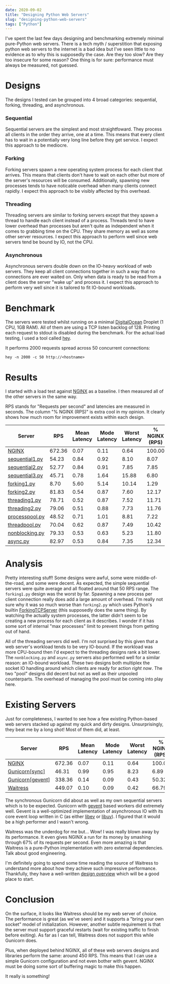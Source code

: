 ```yaml
---
date: 2020-09-02
title: "Designing Python Web Servers"
slug: "designing-python-web-servers"
tags: ["Python"]
---
```


I've spent the last few days designing and benchmarking extremely minimal pure-Python web servers.
There is a tech myth / superstition that exposing python web servers to the internet is a bad idea but I've seen little to no evidence as to why this is supposedly the case.
Are they too slow?
Are they too insecure for some reason?
One thing is for sure: performance must always be measured, not guessed.

# Designs

The designs I tested can be grouped into 4 broad categories: sequential, forking, threading, and asynchronous.

### Sequential

Sequential servers are the simplest and most straightfoward.
They process all clients in the order they arrive, one at a time.
This means that every client has to wait in a potentially very long line before they get service.
I expect this approach to be mediocre.

### Forking

Forking servers spawn a new operating system process for each client that arrives.
This means that clients don't have to wait on each other but more of the server's resources will be consumed.
Additionally, spawning new processes tends to have noticable overhead when many clients connect rapidly.
I expect this approach to be visibly affected by this overhead.

### Threading

Threading servers are similar to forking servers except that they spawn a thread to handle each client instead of a process.
Threads tend to have lower overhead than processes but aren't quite as independent when it comes to grabbing time on the CPU.
They share memory as well as some other server resources.
I expect this approach to perform well since web servers tend be bound by IO, not the CPU.

### Asynchronous

Asynchronous servers double down on the IO-heavy workload of web servers.
They keep all client connections together in such a way that no connections are ever waited on.
Only when data is ready to be read from a client does the server "wake up" and process it.
I expect this approach to perform very well since it is tailored to fit IO-bound workloads.

# Benchmark

The servers were tested whilst running on a minimal [DigitalOcean](https://www.digitalocean.com/) Droplet (1 CPU, 1GB RAM).
All of them are using a TCP listen backlog of 128.
Printing each request to stdout is disabled during the benchmark.
For the actual load testing, I used a tool called [hey](https://github.com/rakyll/hey).

It performs 2000 requests spread across 50 concurrent connections:

```
hey -n 2000 -c 50 http://<hostname>
```

# Results

I started with a load test against [NGINX](https://nginx.org/en/) as a baseline.
I then measured all of the other servers in the same way.

RPS stands for "Requests per second" and latencies are measured in seconds.
The column "% NGINX (RPS)" is extra cool in my opinion.
It clearly shows how much room for improvement exists within each design.

| Server                                                                                          | RPS    | Mean Latency | Mode Latency | Worst Latency | % NGINX (RPS) |
| ----------------------------------------------------------------------------------------------- | ------ | ------------ | ------------ | ------------- | ------------- |
| [NGINX](https://github.com/nginx/nginx)                                                         | 672.36 | 0.07         | 0.11         | 0.64          | 100.00        |
| [sequential1.py](https://github.com/theandrew168/web-server-designs/blob/master/sequential1.py) | 54.23  | 0.84         | 0.92         | 8.10          | 8.07          |
| [sequential2.py](https://github.com/theandrew168/web-server-designs/blob/master/sequential2.py) | 52.77  | 0.84         | 0.91         | 7.85          | 7.85          |
| [sequential3.py](https://github.com/theandrew168/web-server-designs/blob/master/sequential3.py) | 45.71  | 0.78         | 1.64         | 15.88         | 6.80          |
| [forking1.py](https://github.com/theandrew168/web-server-designs/blob/master/forking1.py)       | 8.70   | 5.60         | 5.14         | 10.14         | 1.29          |
| [forking2.py](https://github.com/theandrew168/web-server-designs/blob/master/forking2.py)       | 81.83  | 0.54         | 0.87         | 7.60          | 12.17         |
| [threading1.py](https://github.com/theandrew168/web-server-designs/blob/master/threading1.py)   | 78.71  | 0.52         | 0.87         | 7.52          | 11.71         |
| [threading2.py](https://github.com/theandrew168/web-server-designs/blob/master/threading2.py)   | 79.06  | 0.51         | 0.88         | 7.73          | 11.76         |
| [processpool.py](https://github.com/theandrew168/web-server-designs/blob/master/processpool.py) | 48.52  | 0.71         | 1.01         | 8.81          | 7.22          |
| [threadpool.py](https://github.com/theandrew168/web-server-designs/blob/master/threadpool.py)   | 70.04  | 0.62         | 0.87         | 7.49          | 10.42         |
| [nonblocking.py](https://github.com/theandrew168/web-server-designs/blob/master/nonblocking.py) | 79.33  | 0.53         | 0.63         | 5.23          | 11.80         |
| [async.py](https://github.com/theandrew168/web-server-designs/blob/master/async.py)             | 82.97  | 0.53         | 0.84         | 7.35          | 12.34         |

# Analysis

Pretty interesting stuff!
Some designs were awful, some were middle-of-the-road, and some were decent.
As expected, the simple sequential servers were quite average and all floated around that 50 RPS range.
The `forking1.py` design was the worst by far.
Spawning a new process per client connection really does add a large amount of overhead.
I'm really not sure why it was so much worse than `forking2.py` which uses Python's builtin [ForkingTCPServer](https://docs.python.org/3/library/socketserver.html#socketserver.ForkingTCPServer) (this supposedly does the same thing).
By watching the actually system processes, the latter didn't seem to be creating a new process for each client as it describes.
I wonder if it has some sort of internal "max processes" limit to prevent things from getting out of hand.

All of the threading servers did well.
I'm not surprised by this given that a web server's workload tends to be very IO-bound.
If the workload was more CPU-bound then I'd expect to the threading designs rank a bit lower.
The `nonblocking.py` and `async.py` servers also performed well for a similar reason: an IO-bound workload.
These two designs both multiplex the socket IO handling around which clients are ready for action _right now_.
The two "pool" designs did decent but not as well as their unpooled counterparts.
The overhead of managing the pool must be coming into play here.

# Existing Servers

Just for completeness, I wanted to see how a few existing Python-based web servers stacked up against my quick and dirty designs.
Unsurprisingly, they beat me by a long shot!
Most of them did, at least.

| Server                                                                            | RPS    | Mean Latency | Mode Latency | Worst Latency | % NGINX (RPS) |
| --------------------------------------------------------------------------------- | ------ | ------------ | ------------ | ------------- | ------------- |
| [NGINX](https://github.com/nginx/nginx)                                           | 672.36 | 0.07         | 0.11         | 0.64          | 100.00        |
| [Gunicorn[sync]](https://docs.gunicorn.org/en/latest/design.html#sync-workers)    | 46.31  | 0.99         | 0.95         | 8.23          | 6.89          |
| [Gunicorn[gevent]](https://docs.gunicorn.org/en/latest/design.html#async-workers) | 338.36 | 0.14         | 0.09         | 0.43          | 50.32         |
| [Waitress](https://docs.pylonsproject.org/projects/waitress/en/stable/index.html) | 449.07 | 0.10         | 0.09         | 0.42          | 66.79         |

The synchronous Gunicorn did about as well as my own sequential servers which is to be expected.
Gunicorn with [gevent](http://www.gevent.org/) based workers did extremely well.
Gevent is a well-optimized implementation of asynchronous IO with its core event loop written in C (as either [libev](http://software.schmorp.de/pkg/libev.html) or [libuv](http://libuv.org/)).
I figured that it would be a high performer and I wasn't wrong.

Waitress was the underdog for me but... Wow!
I was really blown away by its performance.
It even gives NGINX a run for its money by smashing through 67% of its requests per second.
Even more amazing is that Waitress is a pure-Python implementation with zero external dependencies.
Talk about good engineering.

I'm definitely going to spend some time reading the source of Waitress to understand more about how they achieve such impressive performance.
Thankfully, they have a well-written [design overview](https://docs.pylonsproject.org/projects/waitress/en/stable/design.html) which will be a good place to start.

# Conclusion

On the surface, it looks like Waitress should be my web server of choice.
The performance is great (as we've seen) and it supports a "bring your own socket" model of initialization.
However, another subtle requirement is that the server must support graceful restarts (wait for existing traffic to finish before exiting).
As far as I can tell, Waitress does not support this while Gunicorn does.

Plus, when deployed behind NGINX, all of these web servers designs and libraries perform the same: around 450 RPS.
This means that I can use a simple Gunicorn configuration and not even bother with gevent.
NGINX must be doing some sort of buffering magic to make this happen.

It really is something!
